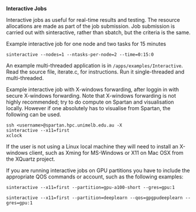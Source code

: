 **Interactive Jobs**

Interactive jobs as useful for real-time results and testing. The resource allocations are made as part of the job submission. Job submission 
is carried out with sinteractive, rather than sbatch, but the criteria is the same.

Example interactive job for one node and two tasks for 15 minutes

`sinteractive --nodes=1 --ntasks-per-node=2 --time=0:15:0`

An example multi-threaded application is in `/apps/examples/Interactive`. Read the source file, iterate.c, for instructions. Run it 
single-threaded and multi-threaded.

Example interactive job with X-windows forwarding, after loggin in with secure X-windows forwarding. Note that X-windows forwarding is not 
highly recommended; try to do compute on Spartan and visualisation locally. However if one absolutely has to visualise from Spartan, the 
following can be used.

```
ssh <username>@spartan.hpc.unimelb.edu.au -X
sinteractive --x11=first
xclock
```

If the user is not using a Linux local machine they will need to install an X-windows client, such as Xming for MS-Windows or X11 on Mac OSX 
from the XQuartz project.

If you are running interactive jobs on GPU partitions you have to include the appropriate QOS commands or account, such as the following 
examples:


`sinteractive --x11=first --partition=gpu-a100-short --gres=gpu:1`

`sinteractive --x11=first --partition=deeplearn --qos=gpgpudeeplearn --gres=gpu:1`
 

